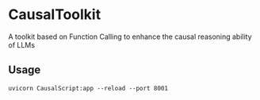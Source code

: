 # CausalToolkit
A toolkit based on Function Calling to enhance the causal reasoning ability of LLMs

## Usage
```
uvicorn CausalScript:app --reload --port 8001
```